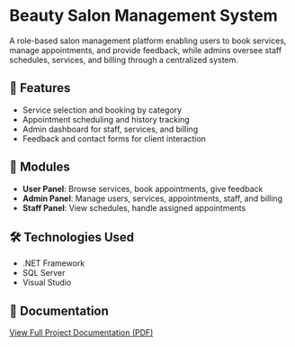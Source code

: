 # Beauty Salon Management System
A role-based salon management platform enabling users to book services, manage appointments, and provide feedback, while admins oversee staff schedules, services, and billing through a centralized system.

## 🌟 Features
- Service selection and booking by category
- Appointment scheduling and history tracking
- Admin dashboard for staff, services, and billing
- Feedback and contact forms for client interaction

## 📂 Modules
- **User Panel**: Browse services, book appointments, give feedback
- **Admin Panel**: Manage users, services, appointments, staff, and billing
- **Staff Panel**: View schedules, handle assigned appointments

## 🛠 Technologies Used
- .NET Framework
- SQL Server
- Visual Studio

## 📄 Documentation
[View Full Project Documentation (PDF)](BeautySalon_Documentation.pdf)
